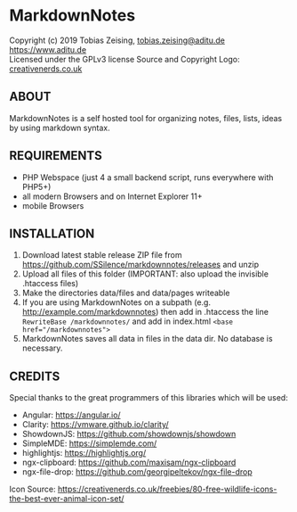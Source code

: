 # MarkdownNotes

Copyright (c) 2019 Tobias Zeising, tobias.zeising@aditu.de  
https://www.aditu.de  
Licensed under the GPLv3 license
Source and Copyright Logo: [creativenerds.co.uk](https://creativenerds.co.uk/freebies/80-free-wildlife-icons-the-best-ever-animal-icon-set/)

## ABOUT

MarkdownNotes is a self hosted tool for organizing notes, files, lists, ideas by using markdown syntax.

## REQUIREMENTS

* PHP Webspace (just 4 a small backend script, runs everywhere with PHP5+)
* all modern Browsers and on Internet Explorer 11+
* mobile Browsers

## INSTALLATION 

1. Download latest stable release ZIP file from https://github.com/SSilence/markdownnotes/releases and unzip
2. Upload all files of this folder (IMPORTANT: also upload the invisible .htaccess files)
3. Make the directories data/files and data/pages writeable
4. If you are using MarkdownNotes on a subpath (e.g. http://example.com/markdownnotes) then add in .htaccess the line ``RewriteBase /markdownnotes/`` and add in index.html ``<base href="/markdownnotes">``
5. MarkdownNotes saves all data in files in the data dir. No database is necessary.

## CREDITS

Special thanks to the great programmers of this libraries which will be used:

* Angular: https://angular.io/
* Clarity: https://vmware.github.io/clarity/
* ShowdownJS: https://github.com/showdownjs/showdown
* SimpleMDE: https://simplemde.com/
* highlightjs: https://highlightjs.org/
* ngx-clipboard: https://github.com/maxisam/ngx-clipboard
* ngx-file-drop: https://github.com/georgipeltekov/ngx-file-drop

Icon Source: https://creativenerds.co.uk/freebies/80-free-wildlife-icons-the-best-ever-animal-icon-set/
